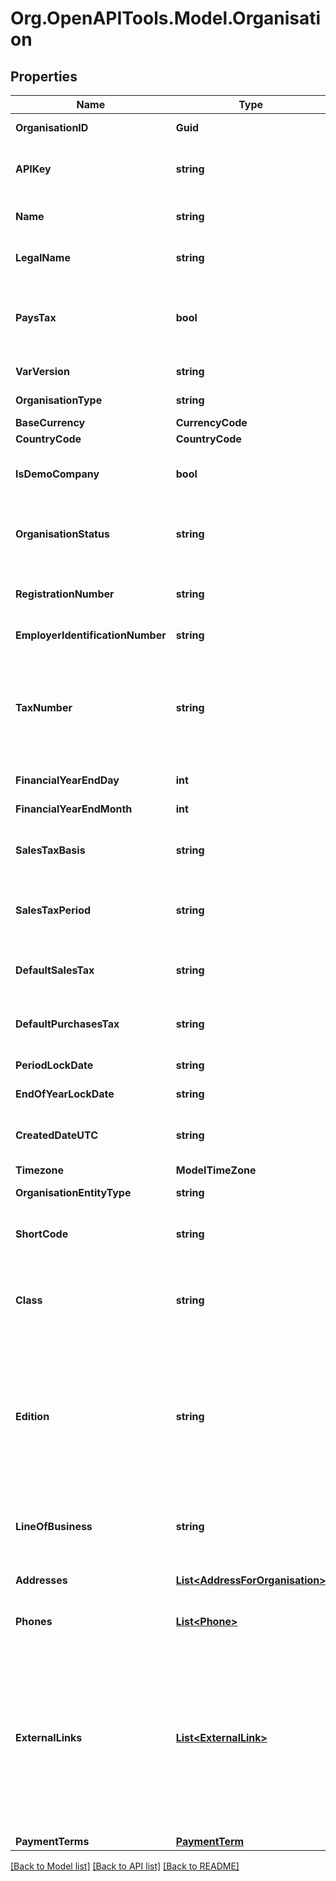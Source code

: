 # Org.OpenAPITools.Model.Organisation

## Properties

Name | Type | Description | Notes
------------ | ------------- | ------------- | -------------
**OrganisationID** | **Guid** | Unique Xero identifier | [optional] 
**APIKey** | **string** | Display a unique key used for Xero-to-Xero transactions | [optional] 
**Name** | **string** | Display name of organisation shown in Xero | [optional] 
**LegalName** | **string** | Organisation name shown on Reports | [optional] 
**PaysTax** | **bool** | Boolean to describe if organisation is registered with a local tax authority i.e. true, false | [optional] 
**VarVersion** | **string** | See Version Types | [optional] 
**OrganisationType** | **string** | Organisation Type | [optional] 
**BaseCurrency** | **CurrencyCode** |  | [optional] 
**CountryCode** | **CountryCode** |  | [optional] 
**IsDemoCompany** | **bool** | Boolean to describe if organisation is a demo company. | [optional] 
**OrganisationStatus** | **string** | Will be set to ACTIVE if you can connect to organisation via the Xero API | [optional] 
**RegistrationNumber** | **string** | Shows for New Zealand, Australian and UK organisations | [optional] 
**EmployerIdentificationNumber** | **string** | Shown if set. US Only. | [optional] 
**TaxNumber** | **string** | Shown if set. Displays in the Xero UI as Tax File Number (AU), GST Number (NZ), VAT Number (UK) and Tax ID Number (US &amp; Global). | [optional] 
**FinancialYearEndDay** | **int** | Calendar day e.g. 0-31 | [optional] 
**FinancialYearEndMonth** | **int** | Calendar Month e.g. 1-12 | [optional] 
**SalesTaxBasis** | **string** | The accounting basis used for tax returns. See Sales Tax Basis | [optional] 
**SalesTaxPeriod** | **string** | The frequency with which tax returns are processed. See Sales Tax Period | [optional] 
**DefaultSalesTax** | **string** | The default for LineAmountTypes on sales transactions | [optional] 
**DefaultPurchasesTax** | **string** | The default for LineAmountTypes on purchase transactions | [optional] 
**PeriodLockDate** | **string** | Shown if set. See lock dates | [optional] 
**EndOfYearLockDate** | **string** | Shown if set. See lock dates | [optional] 
**CreatedDateUTC** | **string** | Timestamp when the organisation was created in Xero | [optional] [readonly] 
**Timezone** | **ModelTimeZone** |  | [optional] 
**OrganisationEntityType** | **string** | Organisation Entity Type | [optional] 
**ShortCode** | **string** | A unique identifier for the organisation. Potential uses. | [optional] 
**Class** | **string** | Organisation Classes describe which plan the Xero organisation is on (e.g. DEMO, TRIAL, PREMIUM) | [optional] 
**Edition** | **string** | BUSINESS or PARTNER. Partner edition organisations are sold exclusively through accounting partners and have restricted functionality (e.g. no access to invoicing) | [optional] 
**LineOfBusiness** | **string** | Description of business type as defined in Organisation settings | [optional] 
**Addresses** | [**List&lt;AddressForOrganisation&gt;**](AddressForOrganisation.md) | Address details for organisation – see Addresses | [optional] 
**Phones** | [**List&lt;Phone&gt;**](Phone.md) | Phones details for organisation – see Phones | [optional] 
**ExternalLinks** | [**List&lt;ExternalLink&gt;**](ExternalLink.md) | Organisation profile links for popular services such as Facebook,Twitter, GooglePlus and LinkedIn. You can also add link to your website here. Shown if Organisation settings  is updated in Xero. See ExternalLinks below | [optional] 
**PaymentTerms** | [**PaymentTerm**](PaymentTerm.md) |  | [optional] 

[[Back to Model list]](../README.md#documentation-for-models) [[Back to API list]](../README.md#documentation-for-api-endpoints) [[Back to README]](../README.md)

